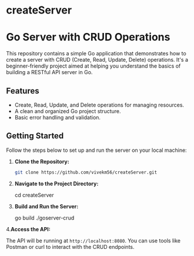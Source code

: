 # createServer
# Go Server with CRUD Operations

This repository contains a simple Go application that demonstrates how to create a server with CRUD (Create, Read, Update, Delete) operations.
It's a beginner-friendly project aimed at helping you understand the basics of building a RESTful API server in Go.

## Features

- Create, Read, Update, and Delete operations for managing resources.
- A clean and organized Go project structure.
- Basic error handling and validation.

## Getting Started

Follow the steps below to set up and run the server on your local machine:

1. **Clone the Repository:**

   ```bash
   git clone https://github.com/vivekm56/createServer.git
   
2. **Navigate to the Project Directory:**
   
   cd createServer
   
3. **Build and Run the Server:**

   go build
   ./goserver-crud

4.**Access the API:**

   The API will be running at `http://localhost:8080`. You can use tools like Postman or curl to interact with the CRUD endpoints.



